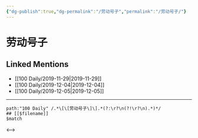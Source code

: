 ```yaml
---
{"dg-publish":true,"dg-permalink":"/劳动号子","permalink":"/劳动号子/"}
---
```


# 劳动号子

## Linked Mentions
- [[100 Daily/2019-11-29\|2019-11-29]]
- [[100 Daily/2019-12-04\|2019-12-04]]
- [[100 Daily/2019-12-05\|2019-12-05]]


---

```expander
path:"100 Daily" /.*\[\[劳动号子\]\].*(?:\r?\n(?!\r?\n).*)*/
## [[$filename]]
$match
```

<-->